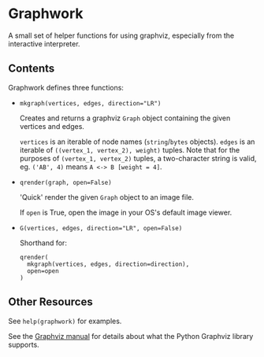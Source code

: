 # Graphwork
A small set of helper functions for using graphviz, especially from the interactive interpreter.

## Contents

Graphwork defines three functions:

- `mkgraph(vertices, edges, direction="LR")`

  Creates and returns a graphviz `Graph` object containing the given
  vertices and edges.

  `vertices` is an iterable of node names (`string`/`bytes` objects).
  `edges` is an iterable of `((vertex_1, vertex_2), weight)` tuples. Note that for the purposes of `(vertex_1, vertex_2)` tuples, a two-character string is valid, eg. `('AB', 4)` means `A <-> B [weight = 4]`.

- `qrender(graph, open=False)`

  'Quick' render the given `Graph` object to an image file.

  If `open` is True, open the image in your OS's default image viewer.

- `G(vertices, edges, direction="LR", open=False)`

  Shorthand for:
  ```
  qrender(
    mkgraph(vertices, edges, direction=direction),
    open=open
  )
  ```

## Other Resources

See `help(graphwork)` for examples.

See the [Graphviz manual](https://graphviz.readthedocs.io/en/stable/manual.html) for details about what the Python Graphviz library supports.
